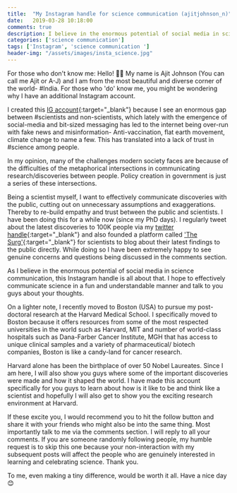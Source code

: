 ```yaml
---
title:  "My Instagram handle for science communication (ajitjohnson_n)"
date:   2019-03-28 10:18:00
comments: true
description: I believe in the enormous potential of social media in science communication, this Instagram handle is all about that.
categories: ['science communication']
tags: ['Instagram', 'science communication ']
header-img: "/assets/images/insta_science.jpg"
---
```

For those who don't know me: Hello! 🙋🏻 My name is Ajit Johnson (You can call me Ajit or A-J) and I am from the most beautiful and diverse corner of the world- #India. For those who 'do' know me, you might be wondering why I have an additional Instagram account.

I created this [IG account](https://www.instagram.com/ajitjohnson_n/){:target="_blank"} because I see an enormous gap between #scientists and non-scientists, which lately with the emergence of social-media and bit-sized messaging has led to the internet being over-run with fake news and misinformation- Anti-vaccination, flat earth movement, climate change to name a few. This has translated into a lack of trust in #science among people.

In my opinion, many of the challenges modern society faces are because of the difficulties of the metaphorical intersections in communicating research/discoveries between people. Policy creation in government is just a series of these intersections.

Being a scientist myself, I want to effectively communicate discoveries with the public, cutting out on unnecessary assumptions and exaggerations. Thereby to re-build empathy and trust between the public and scientists. I have been doing this for a while now (since my PhD days). I regularly tweet about the latest discoveries to 100K people via my [twitter handle](https://twitter.com/ajitjohnson_n){:target="_blank"} and also founded a platform called ['The Surg'](https://thesurg.com/){:target="_blank"} for scientists to blog about their latest findings to the public directly. While doing so I have been extremely happy to see genuine concerns and questions being discussed in the comments section.

As I believe in the enormous potential of social media in science communication, this Instagram handle is all about that. I hope to effectively communicate science in a fun and understandable manner and talk to you guys about your thoughts.

On a lighter note, I recently moved to Boston (USA) to pursue my post-doctoral research at the Harvard Medical School. I specifically moved to Boston because it offers resources from some of the most respected universities in the world such as Harvard, MIT and number of world-class hospitals such as Dana-Farber Cancer Institute, MGH that has access to unique clinical samples and a variety of pharmaceutical/ biotech companies, Boston is like a candy-land for cancer research.

Harvard alone has been the birthplace of over 50 Nobel Laureates. Since I am here, I will also show you guys where some of the important discoveries were made and how it shaped the world. I have made this account specifically for you guys to learn about how is it like to be and think like a scientist and hopefully I will also get to show you the exciting research environment at Harvard.

If these excite you, I would recommend you to hit the follow button and share it with your friends who might also be into the same thing. Most importantly talk to me via the comments section. I will reply to all your comments. If you are someone randomly following people, my humble request is to skip this one because your non-interaction with my subsequent posts will affect the people who are genuinely interested in learning and celebrating science. Thank you.

To me, even making a tiny difference, would be worth it all. Have a nice day 😊

